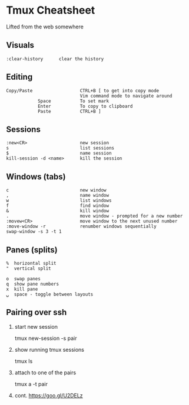 # Tmux Cheatsheet

Lifted from the web somewhere

## Visuals

    :clear-history      clear the history

## Editing

    Copy/Paste                  CTRL+B [ to get into copy mode
                                Vim command mode to navigate around
                Space           To set mark
                Enter           To copy to clipboard
                Paste           CTRL+B ]
                
## Sessions

    :new<CR>                    new session
    s                           list sessions
    $                           name session
    kill-session -d <name>      kill the session

## Windows (tabs)

    c                           new window
    ,                           name window
    w                           list windows
    f                           find window
    &                           kill window
    .                           move window - prompted for a new number
    :movew<CR>                  move window to the next unused number
    :move-window -r             renumber windows sequentially
    swap-window -s 3 -t 1

## Panes (splits)

    %  horizontal split
    "  vertical split
    
    o  swap panes
    q  show pane numbers
    x  kill pane
    ⍽  space - toggle between layouts
    

## Pairing over ssh

1. start new session
    
    tmux new-session -s pair
    
2. show running tmux sessions

    tmux ls
    
3. attach to one of the pairs

    tmux a -t pair

4. cont. https://goo.gl/U2DELz 

